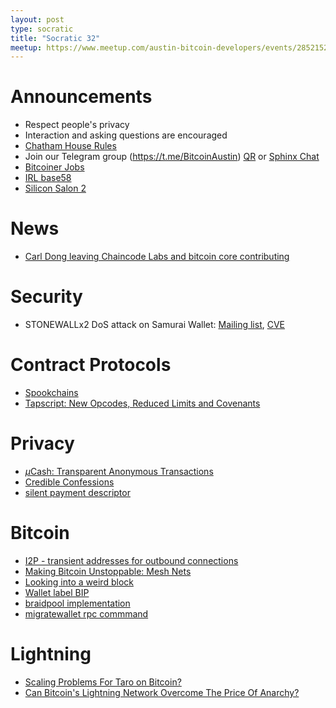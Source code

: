 ```yaml
---
layout: post
type: socratic
title: "Socratic 32"
meetup: https://www.meetup.com/austin-bitcoin-developers/events/285215204/
---
```


# Announcements

- Respect people's privacy
- Interaction and asking questions are encouraged
- [Chatham House Rules](https://www.chathamhouse.org/about-us/chatham-house-rule)
- Join our Telegram group (https://t.me/BitcoinAustin) [QR](../assets/imgs/telegram-group.svg) or [Sphinx Chat](https://tribes.sphinx.chat/t/austintaexasbitcoiners)
- [Bitcoiner Jobs](https://bitcoinerjobs.co/)
- [IRL base58](https://twitter.com/base58btc/status/1559296871218176001)
- [Silicon Salon 2](https://www.siliconsalon.info/)

# News
- [Carl Dong leaving Chaincode Labs and bitcoin core contributing](https://twitter.com/carl_dong/status/1565108387842560000)

# Security
- STONEWALLx2 DoS attack on Samurai Wallet: [Mailing list](https://lists.linuxfoundation.org/pipermail/bitcoin-dev/2022-September/020914.html), [CVE](https://www.cve.org/CVERecord?id=CVE-2022-35913)

# Contract Protocols
- [Spookchains](https://rubin.io/bitcoin/2022/09/14/drivechain-apo/)
- [Tapscript: New Opcodes, Reduced Limits and Covenants](https://blog.blockstream.com/tapscript-new-opcodes-reduced-limits-and-covenants/)

# Privacy
- [$\mu$Cash: Transparent Anonymous Transactions](https://eprint.iacr.org/2022/1104.pdf)
- [Credible Confessions](https://github.com/DavidVorick/CredibleConfessions)
- [silent payment descriptor](https://lists.linuxfoundation.org/pipermail/bitcoin-dev/2022-August/020857.html)

# Bitcoin
- [I2P - transient addresses for outbound connections](https://github.com/bitcoin/bitcoin/pull/25355)
- [Making Bitcoin Unstoppable: Mesh Nets](https://bitcoinmagazine.com/technical/making-bitcoin-unstoppable-part-one-mesh-nets)
- [Looking into a weird block](https://twitter.com/akaKush0/status/1567554622742560768)
- [Wallet label BIP](https://lists.linuxfoundation.org/pipermail/bitcoin-dev/2022-August/020887.html)
- [braidpool implementation](https://github.com/pool2win/braidpool)
- [migratewallet rpc commmand](https://github.com/bitcoin/bitcoin/pull/19602)


# Lightning
- [Scaling Problems For Taro on Bitcoin?](https://bitcoinmagazine.com/technical/scaling-problem-for-lightning-labs-taro)
- [Can Bitcoin's Lightning Network Overcome The Price Of Anarchy?](https://bitcoinmagazine.com/technical/can-bitcoin-overcome-price-of-anarchy)
